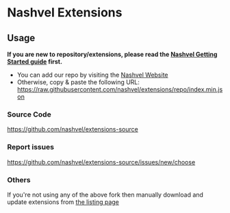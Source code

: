 # Nashvel Extensions


## Usage
**If you are new to repository/extensions, please read the [Nashvel Getting Started guide](https://nashvel.github.io/docs/guides/getting-started#adding-the-extension-repo) first.**

* You can add our repo by visiting the [Nashvel Website](https://nashvel.github.io/add-repo)
* Otherwise, copy & paste the following URL: https://raw.githubusercontent.com/nashvel/extensions/repo/index.min.json

### Source Code

https://github.com/nashvel/extensions-source

### Report issues

https://github.com/nashvel/extensions-source/issues/new/choose

### Others
If you're not using any of the above fork then manually download and update extensions from [the listing page](https://nashvel.github.io/extensions/)
